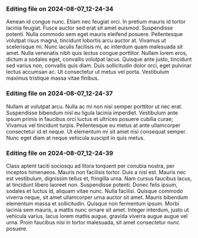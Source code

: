 

### Editing file on 2024-08-07_12-24-34

Aenean id congue nunc. Etiam nec feugiat orci. In pretium mauris id tortor lacinia feugiat. Fusce auctor sed erat sit amet euismod. Suspendisse potenti. Nulla commodo sem eget mauris eleifend posuere. Pellentesque volutpat risus magna, tincidunt lobortis arcu auctor at. Vivamus ut scelerisque mi. Nunc iaculis facilisis mi, ac interdum quam malesuada sit amet. Nulla venenatis nibh quis lectus congue porttitor. Nullam lorem eros, dictum a sodales eget, convallis volutpat lacus. Quisque ante justo, tincidunt sed varius non, convallis quis diam. Duis sollicitudin dolor orci, eget pulvinar lectus accumsan ac. Ut consectetur ut metus vel porta. Vestibulum maximus tristique massa vitae finibus.




### Editing file on 2024-08-07_12-24-37

Nullam at volutpat arcu. Nulla ac mi non nisi semper porttitor ut nec erat. Suspendisse bibendum nisl eu ligula lacinia imperdiet. Vestibulum ante ipsum primis in faucibus orci luctus et ultrices posuere cubilia curae; Vivamus vel tincidunt turpis. Pellentesque eu metus at ante ullamcorper consectetur id et neque. Ut elementum mi sit amet nisi consequat semper. Nunc eget diam at neque vehicula suscipit in quis metus.




### Editing file on 2024-08-07_12-24-39

Class aptent taciti sociosqu ad litora torquent per conubia nostra, per inceptos himenaeos. Mauris non facilisis tortor. Duis a nisl est. Mauris nec est vestibulum, dignissim tellus et, fringilla urna. Nam cursus faucibus lacus, at tincidunt libero laoreet non. Suspendisse potenti. Donec felis ipsum, sodales et luctus id, aliquam vitae nunc. Nulla facilisi. Quisque commodo viverra neque, sit amet ullamcorper urna auctor sit amet. Mauris bibendum elementum massa et sollicitudin. Quisque non fermentum ipsum. Morbi lacinia sem mauris, a mattis nunc ornare sit amet. Integer interdum, justo ut vehicula varius, lacus lorem mattis augue, gravida viverra augue augue vel urna. Proin faucibus nisi in tortor malesuada, sit amet consectetur nunc posuere.


